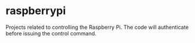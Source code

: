 # raspberrypi
Projects related to controlling the Raspberry Pi.
The code will authenticate before issuing the control command.
